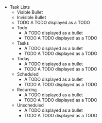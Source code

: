 - Task Lists
  - Visible Bullet
  - Invisible Bullet
  - TODO A TODO displayed as a TODO
  - Todo
    - A TODO displayed as a bullet
    - TODO A TODO displayed as a TODO
  - Tasks
    - A TODO displayed as a bullet
    - TODO A TODO displayed as a TODO
  - Today
    - A TODO displayed as a bullet
    - TODO A TODO displayed as a TODO
  - Scheduled
    - A TODO displayed as a bullet
    - TODO A TODO displayed as a TODO
  - Recurring
    - A TODO displayed as a bullet
    - TODO A TODO displayed as a TODO
  - Unscheduled
    - A TODO displayed as a bullet
    - TODO A TODO displayed as a TODO
